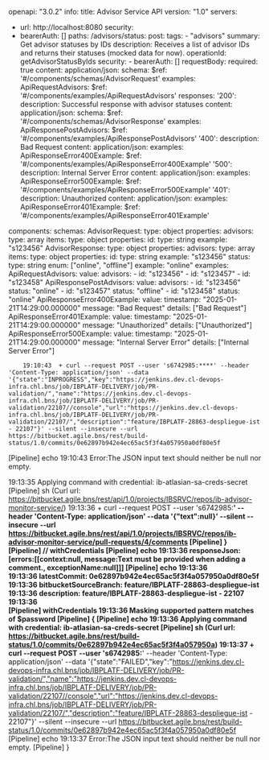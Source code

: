 openapi: "3.0.2"
info:
  title: Advisor Service API
  version: "1.0"
servers:
  - url: http://localhost:8080
security:
  - bearerAuth: []
paths:
  /advisors/status:
    post:
      tags:
        - "advisors"
      summary: Get advisor statuses by IDs
      description: Receives a list of advisor IDs and returns their statuses (mocked data for now).
      operationId: getAdvisorStatusByIds
      security:
        - bearerAuth: []
      requestBody:
        required: true
        content:
          application/json:
            schema:
              $ref: '#/components/schemas/AdvisorRequest'
            examples:
              ApiRequestAdvisors:
                $ref: '#/components/examples/ApiRequestAdvisors'
      responses:
        '200':
          description: Successful response with advisor statuses
          content:
            application/json:
              schema:
                $ref: '#/components/schemas/AdvisorResponse'
              examples:
                ApiResponsePostAdvisors:
                  $ref: '#/components/examples/ApiResponsePostAdvisors'
        '400':
          description: Bad Request
          content:
            application/json:
              examples:
                ApiResponseError400Example:
                  $ref: '#/components/examples/ApiResponseError400Example'
        '500':
          description: Internal Server Error
          content:
            application/json:
              examples:
                ApiResponseError500Example:
                  $ref: '#/components/examples/ApiResponseError500Example'
        '401':
          description: Unauthorized
          content:
            application/json:
              examples:
                ApiResponseError401Example:
                  $ref: '#/components/examples/ApiResponseError401Example'

components:
  schemas:
    AdvisorRequest:
      type: object
      properties:
        advisors:
          type: array
          items:
            type: object
            properties:
              id:
                type: string
                example: "s123456"
    AdvisorResponse:
      type: object
      properties:
        advisors:
          type: array
          items:
            type: object
            properties:
              id:
                type: string
                example: "s123456"
              status:
                type: string
                enum: ["online", "offline"]
                example: "online"
  examples:
    ApiRequestAdvisors:
      value:
        advisors:
          - id: "s123456"
          - id: "s123457"
          - id: "s123458"
    ApiResponsePostAdvisors:
      value:
        advisors:
          - id: "s123456"
            status: "online"
          - id: "s123457"
            status: "offline"
          - id: "s123458"
            status: "online"
    ApiResponseError400Example:
      value:
        timestamp: "2025-01-21T14:29:00.000000"
        message: "Bad Request"
        details: ["Bad Request"]
    ApiResponseError401Example:
      value:
        timestamp: "2025-01-21T14:29:00.000000"
        message: "Unauthorized"
        details: ["Unauthorized"]
    ApiResponseError500Example:
      value:
        timestamp: "2025-01-21T14:29:00.000000"
        message: "Internal Server Error"
        details: ["Internal Server Error"]




        19:10:43  + curl --request POST --user 's6742985:****' --header 'Content-Type: application/json' --data '{"state":"INPROGRESS","key":"https://jenkins.dev.cl-devops-infra.chl.bns/job/IBPLATF-DELIVERY/job/PR-validation/","name":"https://jenkins.dev.cl-devops-infra.chl.bns/job/IBPLATF-DELIVERY/job/PR-validation/22107//console","url":"https://jenkins.dev.cl-devops-infra.chl.bns/job/IBPLATF-DELIVERY/job/PR-validation/22107/","description":"feature/IBPLATF-28863-despliegue-ist - 22107"}' --silent --insecure --url https://bitbucket.agile.bns/rest/build-status/1.0/commits/0e62897b942e4ec65ac5f3f4a057950a0df80e5f
[Pipeline] echo
19:10:43  Error:The JSON input text should neither be null nor empty.


19:13:35  Applying command with credential: ib-atlasian-sa-creds-secret
[Pipeline] sh (Curl url: https://bitbucket.agile.bns/rest/api/1.0/projects/IBSRVC/repos/ib-advisor-monitor-service/)
19:13:36  + curl --request POST --user 's6742985:****' --header 'Content-Type: application/json' --data '{"text":null}' --silent --insecure --url https://bitbucket.agile.bns/rest/api/1.0/projects/IBSRVC/repos/ib-advisor-monitor-service/pull-requests/4/comments
[Pipeline] }
[Pipeline] // withCredentials
[Pipeline] echo
19:13:36  responseJson: [errors:[[context:null, message:Text must be provided when adding a comment., exceptionName:null]]]
[Pipeline] echo
19:13:36  
19:13:36              latestCommit: 0e62897b942e4ec65ac5f3f4a057950a0df80e5f
19:13:36              bitbucketSourceBranch: feature/IBPLATF-28863-despliegue-ist
19:13:36              description: feature/IBPLATF-28863-despliegue-ist - 22107
19:13:36          
[Pipeline] withCredentials
19:13:36  Masking supported pattern matches of $password
[Pipeline] {
[Pipeline] echo
19:13:36  Applying command with credential: ib-atlasian-sa-creds-secret
[Pipeline] sh (Curl url: https://bitbucket.agile.bns/rest/build-status/1.0/commits/0e62897b942e4ec65ac5f3f4a057950a)
19:13:37  + curl --request POST --user 's6742985:****' --header 'Content-Type: application/json' --data '{"state":"FAILED","key":"https://jenkins.dev.cl-devops-infra.chl.bns/job/IBPLATF-DELIVERY/job/PR-validation/","name":"https://jenkins.dev.cl-devops-infra.chl.bns/job/IBPLATF-DELIVERY/job/PR-validation/22107//console","url":"https://jenkins.dev.cl-devops-infra.chl.bns/job/IBPLATF-DELIVERY/job/PR-validation/22107/","description":"feature/IBPLATF-28863-despliegue-ist - 22107"}' --silent --insecure --url https://bitbucket.agile.bns/rest/build-status/1.0/commits/0e62897b942e4ec65ac5f3f4a057950a0df80e5f
[Pipeline] echo
19:13:37  Error:The JSON input text should neither be null nor empty.
[Pipeline] }
